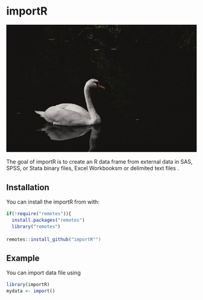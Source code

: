 
# importR

![](swan-gba007e09d_640.jpg)

The goal of importR is to create an R data frame from 
external data in SAS, SPSS, or Stata binary files, Excel
Workbooksm or delimited text files
.

## Installation

You can install the importR from with:

``` r
if(!require("remotes")){
  install.packages("remotes")
  library("remotes")

remotes::install_github("importR"")
```

## Example

You can import data file using

``` r
library(importR)
mydata <- import()
```

